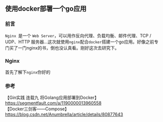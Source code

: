 ## 使用docker部署一个go应用

### 前言

`Nginx `是一个 `Web Server`，可以用作反向代理、负载均衡、邮件代理、TCP / UDP、HTTP 服务器...这次就使用`nginx`配合`docker`搭建一个go应用。好像之前专门买了一门nginx的书，倒也没认真看。刚好这次去研究下。

### Nginx

首先了解下`nginx`你好的






### 参考
【Gin实践 连载九 将Golang应用部署到Docker】https://segmentfault.com/a/1190000013960558   
【Docker三剑客——Compose】https://blog.csdn.net/Anumbrella/article/details/80877643  